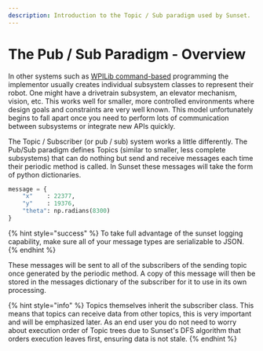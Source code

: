 ```yaml
---
description: Introduction to the Topic / Sub paradigm used by Sunset.
---
```


# The Pub / Sub Paradigm - Overview

In other systems such as [WPILib command-based](https://docs.wpilib.org/en/stable/docs/software/commandbased/index.html) programming the implementor usually creates individual subsystem classes to represent their robot.  One might have a drivetrain subsystem, an elevator mechanism, vision, etc.  This works well for smaller, more controlled environments where design goals and constraints are very well known.  This model unfortunately begins to fall apart once you need to perform lots of communication between subsystems or integrate new APIs quickly.

The Topic / Subscriber (or pub / sub) system works a little differently.  The Pub/Sub paradigm defines Topics (similar to smaller, less complete subsystems) that can do nothing but send and receive messages each time their periodic method is called.  In Sunset these messages will take the form of python dictionaries. &#x20;

```python
message = {
    "x"    : 22377, 
    "y"    : 19376, 
    "theta": np.radians(8300)
}
```

{% hint style="success" %}
To take full advantage of the sunset logging capability, make sure all of your message types are serializable to JSON.
{% endhint %}

These messages will be sent to all of the subscribers of the sending topic once generated by the periodic method.  A copy of this message will then be stored in the messages dictionary of the subscriber for it to use in its own processing.&#x20;

{% hint style="info" %}
Topics themselves inherit the subscriber class.  This means that topics can receive data from other topics, this is very important and will be emphasized later.  As an end user you do not need to worry about execution order of Topic trees due to Sunset's DFS algorithm that orders execution leaves first, ensuring data is not stale.&#x20;
{% endhint %}

